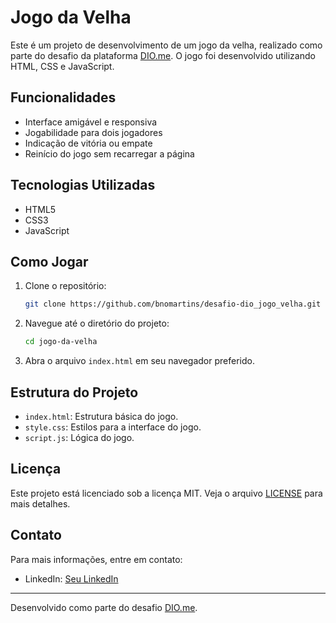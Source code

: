 # Jogo da Velha

Este é um projeto de desenvolvimento de um jogo da velha, realizado como parte do desafio da plataforma [DIO.me](https://www.dio.me/). O jogo foi desenvolvido utilizando HTML, CSS e JavaScript.

## Funcionalidades

- Interface amigável e responsiva
- Jogabilidade para dois jogadores
- Indicação de vitória ou empate
- Reinício do jogo sem recarregar a página

## Tecnologias Utilizadas

- HTML5
- CSS3
- JavaScript

## Como Jogar

1. Clone o repositório:
    ```bash
    git clone https://github.com/bnomartins/desafio-dio_jogo_velha.git
    ```
2. Navegue até o diretório do projeto:
    ```bash
    cd jogo-da-velha
    ```
3. Abra o arquivo `index.html` em seu navegador preferido.

## Estrutura do Projeto

- `index.html`: Estrutura básica do jogo.
- `style.css`: Estilos para a interface do jogo.
- `script.js`: Lógica do jogo.


## Licença

Este projeto está licenciado sob a licença MIT. Veja o arquivo [LICENSE](LICENSE) para mais detalhes.

## Contato

Para mais informações, entre em contato:

- LinkedIn: [Seu LinkedIn](https://github.com/bnomartins)

---

Desenvolvido como parte do desafio [DIO.me](https://www.dio.me/).
